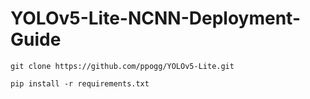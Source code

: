 # YOLOv5-Lite-NCNN-Deployment-Guide

```
git clone https://github.com/ppogg/YOLOv5-Lite.git
```

```
pip install -r requirements.txt
```
